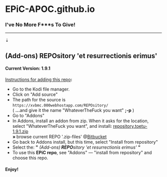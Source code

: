 <h1>EPiC-APOC.github.io</h1>
<h3>I've No More<B> F***s </B>To Give!</h3>
<hr>

&#8675;<BR>

<h2>(Add-ons)<B> REPO</B>sitory &#39;et resurrectionis erimus&#39;</h2>
<h4>Current Version: 1.9.1</h4>

<u>Instructions for adding this repo</u><B>:</B>

<p align="left">
  <ul>
    <li>Go to the Kodi file manager.</li>
    <li>Click on "Add source"</li>
    <li>The path for the source is <code>https://xvbmc.000webhostapp.com/REPOsitory/</code></li>
    ( <B>...</B>and give it the name "WhateverTheFuck you want" <B>;-p</B> )
    <li>Go to "Addons"</li>
    <li>In Addons, install an addon from zip.  When it asks for the location, <BR>select "WhateverTheFuck you want", and install<B>:</B> <a href="https://bit.ly/repoToetu191">repository.toetu-1.9.1.zip</a></li>
       <B>&#187; </B>browse current REPO &#39;.zip-files&#39; @<a href="https://bit.ly/REPOtoetu" target="_blank">Bitbucket</a></li>
    <li>Go back to Addons install, but this time, select "Install from repository"</li>
    <li>Select the: <B>"</B> <i>(Add-ons)<B> REPO</B>sitory &#39;et resurrectionis erimus&#39;</i> <B>"</B></li>
    <li>To use this <B>EPiC repo</B>, see "Addons" &mdash; "install from repository" and choose this repo.</li>
  </ul>
</p>

<h4>Enjoy!</h4>
